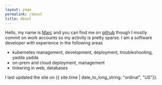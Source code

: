 ```yaml
---
layout: page
permalink: /about
title: About
---
```


Hello, my name is [Marc](https://www.linkedin.com/in/marc-spehlmann-0a60258b/) and you can find me on [github](https://github.com/cramja) though I mostly commit on work accounts so my activity is pretty sparse. I am a software developer with experience in the following areas
* kubernetes management, development, deployment, troubleshooting, yadda yadda
* on-prem and cloud deployment, management
* tinkering in web, databases


I last updated the site on {{ site.time | date_to_long_string: "ordinal", "US"}}.